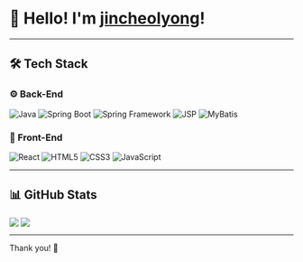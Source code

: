 # 👋 Hello! I'm [jincheolyong](https://github.com/Jiincy)!

---

## 🛠️ Tech Stack

### ⚙️ Back-End
![Java](https://img.shields.io/badge/-Java-007396?style=flat&logo=java&logoColor=white) 
![Spring Boot](https://img.shields.io/badge/-Spring%20Boot-6DB33F?style=flat&logo=spring-boot&logoColor=white) 
![Spring Framework](https://img.shields.io/badge/-Spring%20Framework-6DB33F?style=flat&logo=spring&logoColor=white)
![JSP](https://img.shields.io/badge/-JSP-0095D9?style=flat&logo=apache&logoColor=white)
![MyBatis](https://img.shields.io/badge/-MyBatis-009A6C?style=flat&logo=mybatis&logoColor=white)

### 🎨 Front-End
![React](https://img.shields.io/badge/-React-61DAFB?style=flat&logo=react&logoColor=black)
![HTML5](https://img.shields.io/badge/-HTML5-E34F26?style=flat&logo=html5&logoColor=white) 
![CSS3](https://img.shields.io/badge/-CSS3-1572B6?style=flat&logo=css3&logoColor=white) 
![JavaScript](https://img.shields.io/badge/-JavaScript-F7DF1E?style=flat&logo=javascript&logoColor=black)

---

## 📊 GitHub Stats

<div>
  <img align="center" src="https://github-readme-stats.vercel.app/api?username=jincheolyong&show_icons=true&hide_title=true&count_private=true&hide=prs&theme=radical" />
  <img align="center" src="https://github-readme-stats.vercel.app/api/top-langs/?username=jincheolyong&layout=compact&theme=radical" />
</div>

---

Thank you! 🙌
